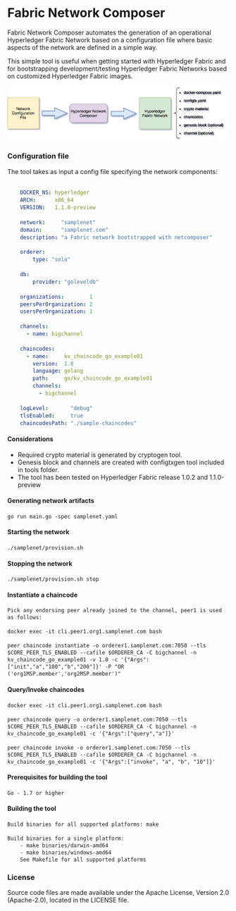 # Fabric Network Composer

Fabric Network Composer automates the generation of an operational Hyperledger Fabric Network based on a configuration file where basic aspects of the network are defined in a simple way.

This simple tool is useful when getting started with Hyperledger Fabric and for bootstrapping development/testing Hyperledger Fabric Networks based on customized Hyperledger Fabric images.

![Hyperledger Network Composer flow](netcomposer.png)

### Configuration file

The tool takes as input a config file specifying the network components:

```yaml

    DOCKER_NS: hyperledger
    ARCH:      x86_64
    VERSION:   1.1.0-preview

    network:     "samplenet"
    domain:      "samplenet.com"
    description: "a Fabric network bootstrapped with netcomposer"

    orderer:
        type: "solo"

    db:
        provider: "goleveldb"

    organizations:        1
    peersPerOrganization: 2
    usersPerOrganization: 1

    channels:
      - name: bigchannel

    chaincodes:
      - name:     kv_chaincode_go_example01
        version:  1.0
        language: golang
        path:     go/kv_chaincode_go_example01
        channels:
          - bigchannel
        
    logLevel:       "debug"
    tlsEnabled:     true
    chaincodesPath: "./sample-chaincodes"

```

#### Considerations

- Required crypto material is generated by cryptogen tool.   
- Genesis block and channels are created with configtxgen tool included in tools folder.  
- The tool has been tested on Hyperledger Fabric release 1.0.2 and 1.1.0-preview


#### Generating network artifacts

    go run main.go -spec samplenet.yaml

#### Starting the network

    ./samplenet/provision.sh

#### Stopping the network

    ./samplenet/provision.sh stop
    
#### Instantiate a chaincode

    Pick any endorsing peer already joined to the channel, peer1 is used as follows:

    docker exec -it cli.peer1.org1.samplenet.com bash

    peer chaincode instantiate -o orderer1.samplenet.com:7050 --tls $CORE_PEER_TLS_ENABLED --cafile $ORDERER_CA -C bigchannel -n kv_chaincode_go_example01 -v 1.0 -c '{"Args":["init","a","100","b","200"]}' -P "OR ('org1MSP.member','org2MSP.member')"

#### Query/Invoke chaincodes

    docker exec -it cli.peer1.org1.samplenet.com bash

    peer chaincode query -o orderer1.samplenet.com:7050 --tls $CORE_PEER_TLS_ENABLED --cafile $ORDERER_CA -C bigchannel -n kv_chaincode_go_example01 -c '{"Args":["query","a"]}'

    peer chaincode invoke -o orderer1.samplenet.com:7050 --tls $CORE_PEER_TLS_ENABLED --cafile $ORDERER_CA -C bigchannel -n kv_chaincode_go_example01 -c '{"Args":["invoke", "a", "b", "10"]}'

#### Prerequisites for building the tool

    Go - 1.7 or higher

#### Building the tool

    Build binaries for all supported platforms: make

    Build binaries for a single platform:
        - make binaries/darwin-amd64
        - make binaries/windows-amd64
        See Makefile for all supported platforms

### License

Source code files are made available under the Apache License, Version 2.0 (Apache-2.0), located in the LICENSE file.
